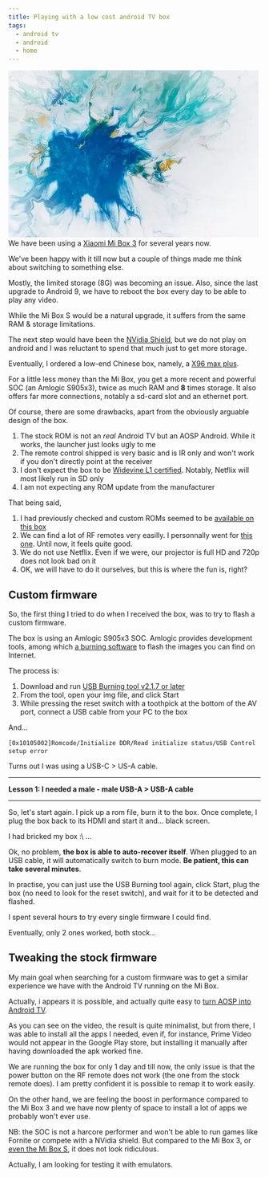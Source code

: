 ```yaml
---
title: Playing with a low cost android TV box
tags:
  - android tv
  - android
  - home
---
```

![Pawel Czerwinski - unsplash](/assets/img/pawel-czerwinski-Lki74Jj7H-U-unsplash.webp)
We have been using a [Xiaomi Mi Box 3](https://xiaomi-mi.com/tv-boxes/xiaomi-mi-box-3-international-edition-2gb8gb-4k-tv-console-black/) for several years now. 

We've been happy with it till now but a couple of things made me think about switching to something else.

Mostly, the limited storage (8G) was becoming an issue. Also, since the last upgrade to Android 9, we have to reboot the box every day to be able to play any video.

While the Mi Box S would be a natural upgrade, it suffers from the same RAM & storage limitations.

The next step would have been the [NVidia Shield](https://www.nvidia.com/en-us/shield/), but we do not play on android and I was reluctant to spend that much just to get more storage.

Eventually, I ordered a low-end Chinese box, namely, a [X96 max plus](https://www.geekbuying.com/item/X96-MAX-Plus-Amlogic-S905x3-Android-9-0-8K-Video-Decode-TV-Box-4GB-64G-422573.html).

For a little less money than the Mi Box, you get a more recent and powerful SOC (an Amlogic S905x3), twice as much RAM and **8** times storage.
It also offers far more connections, notably a sd-card slot and an ethernet port.

Of course, there are some drawbacks, apart from the obviously arguable design of the box.

1. The stock ROM is not an _real_ Android TV but an AOSP Android. While it works, the launcher just looks ugly to me
2. The remote control shipped is very basic and is IR only and won't work if you don't directly point at the receiver
3. I don't expect the box to be [Widevine L1 certified](https://www.androidauthority.com/widevine-explained-821935/). Notably, Netflix will most likely run in SD only
4. I am not expecting any ROM update from the manufacturer

That being said, 

1. I had previously checked and custom ROMs seemed to be [available on this box](https://www.evolutiontv-vs.com/uncategorized/%d0%b1%d0%bb%d0%be%d0%b3-%d1%81%d0%b8%d1%81%d1%82%d0%b5%d0%bc%d0%bd%d1%8b%d1%85-%d1%84%d0%b0%d0%b9%d0%bb%d0%be%d0%b2.html)
2. We can find a lot of RF remotes very easilly. I personnally went for [this one](https://www.amazon.fr/gp/product/B07FY954Z3/ref=ppx_yo_dt_b_asin_title_o02_s00?ie=UTF8&psc=1). Until now, it feels quite good.
3. We do not use Netflix. Even if we were, our projector is full HD and 720p does not look bad on it
4. OK, we will have to do it ourselves, but this is where the fun is, right?

## Custom firmware

So, the first thing I tried to do when I received the box, was to try to flash a custom firmware.

The box is using an Amlogic S905x3 SOC. Amlogic provides development tools, among which [a burning software](https://androidmtk.com/download-amlogic-usb-burning-tool) to flash the images you can find on Internet.

The process is:

1. Download and run [USB Burning tool v2.1.7 or later](https://androidmtk.com/download-amlogic-usb-burning-tool)
2. From the tool, open your img file, and click Start
3. While pressing the reset switch with a toothpick at the bottom of the AV port, connect a USB cable from your PC to the box

And... 

```
[0x10105002]Romcode/Initialize DDR/Read initialize status/USB Control setup error
```

Turns out I was using a USB-C > US-A cable. 

______

**Lesson 1: I needed a male - male USB-A > USB-A cable**

______

So, let's start again. I pick up a rom file, burn it to the box. Once complete, I plug the box back to its HDMI and start it and... black screen.

I had bricked my box :\ ...

Ok, no problem, **the box is able to auto-recover itself**. When plugged to an USB cable, it will automatically switch to burn mode. **Be patient, this can take several minutes**.

In practise, you can just use the USB Burning tool again, click Start, plug the box (no need to look for the reset switch), and wait for it to be detected and flashed.

I spent several hours to try every single firmware I could find.

Eventually, only 2 ones worked, both stock...

## Tweaking the stock firmware

My main goal when searching for a custom firmware was to get a similar experience we have with the Android TV running on the Mi Box.

Actually, i appears it is possible, and actually quite easy to [turn AOSP into Android TV](https://youtu.be/vyeVfTSlr1A).

As you can see on the video, the result is quite minimalist, but from there, I was able to install all the apps I needed, even if, for instance, Prime Video would not appear in the Google Play store, but installing it manually after having downloaded the apk worked fine.

We are running the box for only 1 day and till now, the only issue is that the power button on the RF remote does not work (the one from the stock remote does). I am pretty confident it is possible to remap it to work easily.

On the other hand, we are feeling the boost in performance compared to the Mi Box 3 and we have now plenty of space to install a lot of apps we probably won't ever use. 

NB: the SOC is not a harcore performer and won't be able to run games like Fornite or compete with a NVidia shield. But compared to the Mi Box 3, or [even the Mi Box S](https://androidpctv.com/comparative-amlogic-s905x3/), it does not look ridiculous.

Actually, I am looking for testing it with emulators.